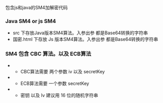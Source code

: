 ﻿包含js和java的SM4加解密代码
### Java SM4 or js SM4 

- src 下存放Java版本SM4算法。入参出参 都是Base64转换的字符串
- 国密.html 下存放 Js 版本SM4算法。入参出参 都是Base64转换的字符串

### SM4 包含 CBC 算法。以及 ECB算法

- * CBC算法需要 两个参数 iv 以及 secretKey 
- * ECB算法需要 一个参数 secretKey 
- * 密钥 以及 Iv 建议用 16 位的随机字符串